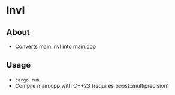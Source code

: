 # Invl
## About
- Converts main.invl into main.cpp
## Usage
- `cargo run`
- Compile main.cpp with C++23 (requires boost::multiprecision)
